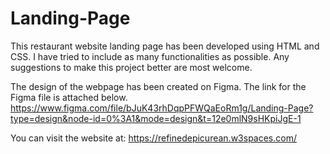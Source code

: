 # Landing-Page
This restaurant website landing page has been developed using HTML and CSS. I have tried to include as many functionalities as possible. Any suggestions to make this project better are most welcome.

The design of the webpage has been created on Figma. The link for the Figma file is attached below. 
https://www.figma.com/file/bJuK43rhDqpPFWQaEoRm1g/Landing-Page?type=design&node-id=0%3A1&mode=design&t=12e0mlN9sHKpiJgE-1

You can visit the website at: https://refinedepicurean.w3spaces.com/
